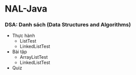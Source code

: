 # NAL-Java
### DSA: Danh sách (Data Structures and Algorithms)
+ Thực hành
  + ListTest
  + LinkedListTest
+ Bài tập
  + ArrayListTest
  + LinkedListTest
+ Quiz